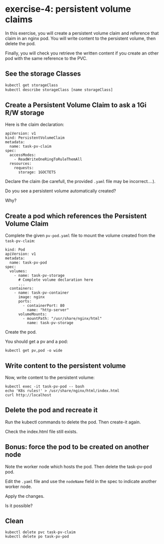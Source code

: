 
# exercise-4: persistent volume claims

In this exercise, you will create a persistent volume claim and reference that claim in an nginx pod.
You will write content to the persistent volume, then delete the pod.

Finally, you will check you retrieve the written content if you create an other pod with the same reference to the PVC.

## See the storage Classes

```sh
kubectl get storageClass
kubectl describe storageClass [name storageClass]
```

## Create a Persistent Volume Claim to ask a 1Gi R/W storage

Here is the claim declaration:
```
apiVersion: v1
kind: PersistentVolumeClaim
metadata:
  name: task-pv-claim
spec:
  accessModes:
    - ReadWriteOneRingToRuleThemAll
  resources:
    requests:
      storage: 1GOCTETS
```

Declare the claim (be carefull, the provided `.yaml` file may be incorrect....).

Do you see a persistent volume automatically created?

Why?

## Create a pod which references the Persistent Volume Claim

Complete the given `pv-pod.yaml` file to mount the volume created from the `task-pv-claim`:
```
kind: Pod
apiVersion: v1
metadata:
  name: task-pv-pod
spec:
  volumes:
    - name: task-pv-storage
      # Complete volume declaration here
      ...
  containers:
    - name: task-pv-container
      image: nginx
      ports:
        - containerPort: 80
          name: "http-server"
      volumeMounts:
        - mountPath: "/usr/share/nginx/html"
          name: task-pv-storage
```

Create the pod.

You should get a pv and a pod:
```
kubectl get pv,pod -o wide
```
## Write content to the persistent volume


Now, write content to the persistent volume:
```
kubectl exec -it task-pv-pod -- bash
echo 'K8s rules!' > /usr/share/nginx/html/index.html
curl http://localhost
```


## Delete the pod and recreate it

Run the kubectl commands to delete the pod.
Then create-it again.

Check the index.html file still exists.

## Bonus: force the pod to be created on another node

Note the worker node which hosts the pod.
Then delete the task-pv-pod pod.

Edit the `.yaml` file and use the `nodeName` field in the spec to indicate another worker node.

Apply the changes.

Is it possible?

## Clean
```
kubectl delete pvc task-pv-claim
kubectl delete po task-pv-pod
```



